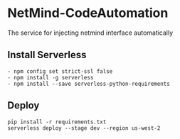 # NetMind-CodeAutomation
The service for injecting netmind interface automatically


## Install Serverless
```
- npm config set strict-ssl false
- npm install -g serverless 
- npm install --save serverless-python-requirements
```

## Deploy
```
pip install -r requirements.txt
serverless deploy --stage dev --region us-west-2
```

